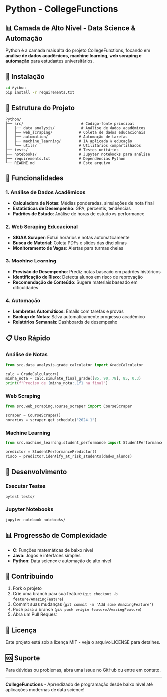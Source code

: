 # Python - CollegeFunctions

## 📊 Camada de Alto Nível - Data Science & Automação

Python é a camada mais alta do projeto CollegeFunctions, focando em **análise de dados acadêmicos, machine learning, web scraping e automação** para estudantes universitários.

## 🚀 Instalação

```bash
cd Python
pip install -r requirements.txt
```

## 📁 Estrutura do Projeto

```
Python/
├── src/                          # Código-fonte principal
│   ├── data_analysis/            # Análise de dados acadêmicos
│   ├── web_scraping/            # Coleta de dados educacionais
│   ├── automation/              # Automação de tarefas
│   ├── machine_learning/        # IA aplicada à educação
│   └── utils/                   # Utilitários compartilhados
├── tests/                       # Testes unitários
├── notebooks/                   # Jupyter notebooks para análise
├── requirements.txt             # Dependências Python
└── README.md                    # Este arquivo
```

## 🎯 Funcionalidades

### 1. Análise de Dados Acadêmicos
- **Calculadora de Notas**: Médias ponderadas, simulações de nota final
- **Estatísticas de Desempenho**: GPA, percentis, tendências
- **Padrões de Estudo**: Análise de horas de estudo vs performance

### 2. Web Scraping Educacional
- **SIGAA Scraper**: Extrai horários e notas automaticamente
- **Busca de Material**: Coleta PDFs e slides das disciplinas
- **Monitoramento de Vagas**: Alertas para turmas cheias

### 3. Machine Learning
- **Previsão de Desempenho**: Prediz notas baseado em padrões históricos
- **Identificação de Risco**: Detecta alunos em risco de reprovação
- **Recomendação de Conteúdo**: Sugere materiais baseado em dificuldades

### 4. Automação
- **Lembretes Automáticos**: Emails com tarefas e provas
- **Backup de Notas**: Salva automaticamente progresso acadêmico
- **Relatórios Semanais**: Dashboards de desempenho

## 📋 Uso Rápido

### Análise de Notas
```python
from src.data_analysis.grade_calculator import GradeCalculator

calc = GradeCalculator()
minha_nota = calc.simulate_final_grade([85, 90, 78], 85, 0.3)
print(f"Preciso de {minha_nota:.1f} na final")
```

### Web Scraping
```python
from src.web_scraping.course_scraper import CourseScraper

scraper = CourseScraper()
horarios = scraper.get_schedule("2024.1")
```

### Machine Learning
```python
from src.machine_learning.student_performance import StudentPerformancePredictor

predictor = StudentPerformancePredictor()
risco = predictor.identify_at_risk_students(dados_alunos)
```

## 🧪 Desenvolvimento

### Executar Testes
```bash
pytest tests/
```

### Jupyter Notebooks
```bash
jupyter notebook notebooks/
```

## 📊 Progressão de Complexidade

- **C**: Funções matemáticas de baixo nível
- **Java**: Jogos e interfaces simples  
- **Python**: Data science e automação de alto nível

## 🤝 Contribuindo

1. Fork o projeto
2. Crie uma branch para sua feature (`git checkout -b feature/AmazingFeature`)
3. Commit suas mudanças (`git commit -m 'Add some AmazingFeature'`)
4. Push para a branch (`git push origin feature/AmazingFeature`)
5. Abra um Pull Request

## 📄 Licença

Este projeto está sob a licença MIT - veja o arquivo LICENSE para detalhes.

## 🆘 Suporte

Para dúvidas ou problemas, abra uma issue no GitHub ou entre em contato.

---

**CollegeFunctions** - Aprendizado de programação desde baixo nível até aplicações modernas de data science!